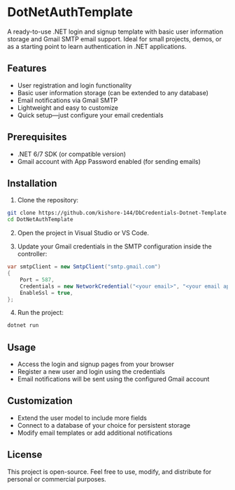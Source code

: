 # DotNetAuthTemplate

A ready-to-use .NET login and signup template with basic user information storage and Gmail SMTP email support. Ideal for small projects, demos, or as a starting point to learn authentication in .NET applications.

## Features

- User registration and login functionality
- Basic user information storage (can be extended to any database)
- Email notifications via Gmail SMTP
- Lightweight and easy to customize
- Quick setup—just configure your email credentials

## Prerequisites

- .NET 6/7 SDK (or compatible version)
- Gmail account with App Password enabled (for sending emails)

## Installation

1. Clone the repository:

```bash
git clone https://github.com/kishore-144/DbCredentials-Dotnet-Template.git
cd DotNetAuthTemplate
```


2. Open the project in Visual Studio or VS Code.

3. Update your Gmail credentials in the SMTP configuration inside the controller:

```csharp
var smtpClient = new SmtpClient("smtp.gmail.com")
{
    Port = 587,
    Credentials = new NetworkCredential("<your email>", "<your email app password>"),
    EnableSsl = true,
};
```

4. Run the project:

```bash
dotnet run
```

## Usage

- Access the login and signup pages from your browser  
- Register a new user and login using the credentials
- Email notifications will be sent using the configured Gmail account

## Customization

- Extend the user model to include more fields
- Connect to a database of your choice for persistent storage
- Modify email templates or add additional notifications

## License

This project is open-source. Feel free to use, modify, and distribute for personal or commercial purposes.
